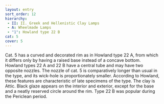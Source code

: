```yaml
---
layout: entry
sort_order: 12
hierarchy:
 - II: II. Greek and Hellenistic Clay Lamps
 - A: Wheelmade Lamps
 - "1": Howland type 22 B
cat: 5
cover: 5
---
```


Cat. 5 has a curved and decorated rim as in Howland type 22 A, from which it differs only by having a raised base instead of a concave bottom. Howland types 22 A and 22 B have a central tube and may have two opposite nozzles. The nozzle of cat. 5 is comparatively longer than usual in the type, and its wick-hole is proportionately smaller. According to Howland, these features are characteristic of late specimens of the type. The clay is Attic. Black glaze appears on the interior and exterior, except for the base and a neatly reserved circle around the rim. Type 22 B was popular during the Periclean period.

